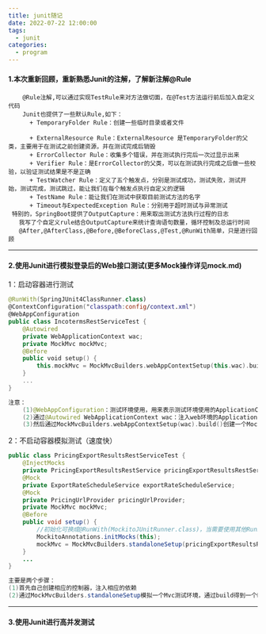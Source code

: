 ```yaml
---
title: junit随记
date: 2022-07-22 12:00:00
tags: 
  - junit
categories: 
  - program
---
```


#### 1.本次重新回顾，重新熟悉Junit的注解，了解新注解@Rule
        @Rule注解,可以通过实现TestRule来对方法做切面，在@Test方法运行前后加入自定义代码
        Junit也提供了一些默认Rule,如下：
          + TemporaryFolder Rule：创建一些临时目录或者文件
<!-- more -->
          + ExternalResource Rule：ExternalResource 是TemporaryFolder的父类，主要用于在测试之前创建资源，并在测试完成后销毁
          + ErrorCollector Rule：收集多个错误，并在测试执行完后一次过显示出来
          + Verifier Rule：是ErrorCollector的父类，可以在测试执行完成之后做一些校验，以验证测试结果是不是正确
          + TestWatcher Rule：定义了五个触发点，分别是测试成功，测试失败，测试开始，测试完成，测试跳过，能让我们在每个触发点执行自定义的逻辑
          + TestName Rule：能让我们在测试中获取目前测试方法的名字
          + Timeout与ExpectedException Rule：分别用于超时测试与异常测试
     特别的，SpringBoot提供了OutputCapture：用来取出测试方法执行过程的日志
       我写了个自定义rule结合OutputCapture来统计查询语句数量，循环控制及总运行时间
       @After,@AfterClass,@Before,@BeforeClass,@Test,@RunWith简单，只是进行回顾
---
#### 2.使用Junit进行模拟登录后的Web接口测试(更多Mock操作详见mock.md)

1：启动容器进行测试

```kotlin
@RunWith(SpringJUnit4ClassRunner.class)
@ContextConfiguration("classpath:config/context.xml")
@WebAppConfiguration
public class IncotermsRestServiceTest {
    @Autowired
    private WebApplicationContext wac;
    private MockMvc mockMvc;
    @Before
    public void setup() {
        this.mockMvc = MockMvcBuilders.webAppContextSetup(this.wac).build();   //构造MockMvc
    }
    ...
}

注意：
    (1)@WebAppConfiguration：测试环境使用，用来表示测试环境使用的ApplicationContext将是WebApplicationContext类型的；value指定web应用的根；
    (2)通过@Autowired WebApplicationContext wac：注入web环境的ApplicationContext容器；
    (3)然后通过MockMvcBuilders.webAppContextSetup(wac).build()创建一个MockMvc进行测试；
```

2：不启动容器模拟测试（速度快）

```java
public class PricingExportResultsRestServiceTest {
    @InjectMocks
    private PricingExportResultsRestService pricingExportResultsRestService;
    @Mock
    private ExportRateScheduleService exportRateScheduleService;
    @Mock
    private PricingUrlProvider pricingUrlProvider;
    private MockMvc mockMvc;
    @Before
    public void setup() {
        //初始化可换成@RunWith(MockitoJUnitRunner.class)，当需要使用其他Runner时使用以下的initMocks
        MockitoAnnotations.initMocks(this);
        mockMvc = MockMvcBuilders.standaloneSetup(pricingExportResultsRestService).build();  //构造MockMvc
    }
    ...
}

主要是两个步骤：
(1)首先自己创建相应的控制器，注入相应的依赖
(2)通过MockMvcBuilders.standaloneSetup模拟一个Mvc测试环境，通过build得到一个MockMvc
```

---
#### 3.使用Junit进行高并发测试
